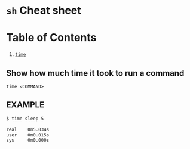 # `sh` Cheat sheet

# Table of Contents
1. [`time`](Show-how-much-time-it-took-to-run-a-command)

## Show how much time it took to run a command
`time <COMMAND>`

## EXAMPLE
```bash
$ time sleep 5

real    0m5.034s
user    0m0.015s
sys     0m0.000s
```